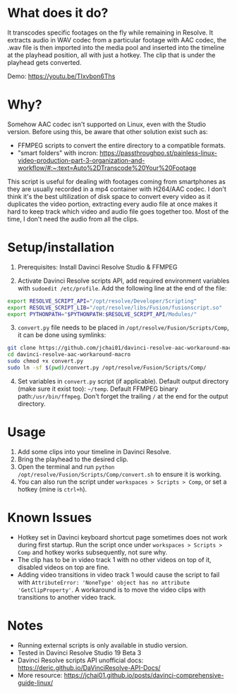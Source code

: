 # What does it do?

It transcodes specific footages on the fly while remaining in Resolve. It extracts audio in WAV codec from a particular footage with AAC codec, the .wav file is then imported into the media pool and inserted into the timeline at the playhead position, all with just a hotkey. The clip that is under the playhead gets converted.

Demo: https://youtu.be/TIxvbon6Ths

# Why?

Somehow AAC codec isn't supported on Linux, even with the Studio version. Before using this, be aware that other solution exist such as:

- FFMPEG scripts to convert the entire directory to a compatible formats.
- "smart folders" with incron: https://passthroughpo.st/painless-linux-video-production-part-3-organization-and-workflow/#:~:text=Auto%2DTranscode%20Your%20Footage

This script is useful for dealing with footages coming from smartphones as they are usually recorded in a mp4 container with H264/AAC codec. I don't think it's the best ultilization of disk space to convert every video as it duplicates the video portion, extracting every audio file at once makes it hard to keep track which video and audio file goes together too. Most of the time, I don't need the audio from all the clips.

# Setup/installation

1. Prerequisites: Install Davinci Resolve Studio & FFMPEG

2. Activate Davinci Resolve scripts API, add required environment variables with `sudoedit /etc/profile`. Add the following line at the end of the file:

```bash
export RESOLVE_SCRIPT_API="/opt/resolve/Developer/Scripting"
export RESOLVE_SCRIPT_LIB="/opt/resolve/libs/Fusion/fusionscript.so"
export PYTHONPATH="$PYTHONPATH:$RESOLVE_SCRIPT_API/Modules/"
```

3. `convert.py` file needs to be placed in `/opt/resolve/Fusion/Scripts/Comp`, it can be done using symlinks:

```bash
git clone https://github.com/jchai01/davinci-resolve-aac-workaround-macro.git
cd davinci-resolve-aac-workaround-macro
sudo chmod +x convert.py
sudo ln -sf $(pwd)/convert.py /opt/resolve/Fusion/Scripts/Comp/
```

4. Set variables in `convert.py` script (if applicable). Default output directory (make sure it exist too): `~/temp`. Default FFMPEG binary path:`/usr/bin/ffmpeg`. Don't forget the trailing `/` at the end for the output directory.

# Usage

1. Add some clips into your timeline in Davinci Resolve.
2. Bring the playhead to the desired clip.
3. Open the terminal and run `python /opt/resolve/Fusion/Scripts/Comp/convert.sh` to ensure it is working.
4. You can also run the script under `workspaces > Scripts > Comp`, or set a hotkey (mine is `ctrl+h`).

# Known Issues

- Hotkey set in Davinci keyboard shortcut page sometimes does not work during first startup. Run the script once under `workspaces > Scripts > Comp` and hotkey works subsequently, not sure why.
- The clip has to be in video track 1 with no other videos on top of it, disabled videos on top are fine.
- Adding video transitions in video track 1 would cause the script to fail with `AttributeError: 'NoneType' object has no attribute 'GetClipProperty'`. A workaround is to move the video clips with transitions to another video track.

# Notes

- Running external scripts is only available in studio version.
- Tested in Davinci Resolve Studio 19 Beta 3
- Davinci Resolve scripts API unofficial docs: https://deric.github.io/DaVinciResolve-API-Docs/
- More resource: https://jchai01.github.io/posts/davinci-comprehensive-guide-linux/
